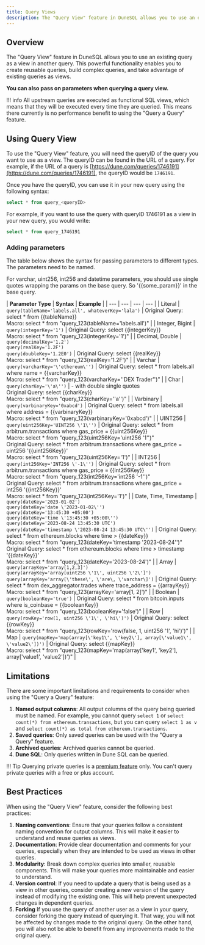 ```yaml
---
title: Query Views
description: The "Query View" feature in DuneSQL allows you to use an existing query as a view in another query. This powerful functionality enables you to create reusable queries, build complex queries, and take advantage of existing queries as views.
---
```


## Overview

The "Query View" feature in DuneSQL allows you to use an existing query as a view in another query. This powerful functionality enables you to create reusable queries, build complex queries, and take advantage of existing queries as views. 

**You can also pass on parameters when querying a query view.**

!!! info
    All upstream queries are executed as functional SQL views, which means that they will be executed every time they are queried. This means there currently is no performance benefit to using the "Query a Query" feature.
## Using Query View

To use the "Query View" feature, you will need the queryID of the query you want to use as a view. The queryID can be found in the URL of a query. For example, if the URL of a query is [https://dune.com/queries/1746191](https://dune.com/queries/1746191), the queryID would be `1746191`.

Once you have the queryID, you can use it in your new query using the following syntax:

```sql
select * from query_<queryID>
```

For example, if you want to use the query with queryID 1746191 as a view in your new query, you would write: 

```sql
select * from query_1746191 
```

### Adding parameters

The table below shows the syntax for passing parameters to different types. The parameters need to be named.

For varchar, uint256, int256 and datetime parameters, you should use single quotes wrapping the params on the base query. So '{{some_param}}' in the base query.

| **Parameter Type** | **Syntax** | **Example** |
| --- | --- | --- | --- |
| Literal | `query(tableName='labels.all', whateverKey='lala')` | Original Query: select * from {{tableName}} <br> Macro: select * from "query_123(tableName='labels.all')" |
| Integer, Bigint | `query(integerKey='1')` | Original Query: select {{integerKey}} <br> Macro: select * from "query_123(integerKey='1')" |
| Decimal, Double | `query(decimalKey='1.2')` <br> `query(realKey='1.2F')` <br> `query(doubleKey='1.2E0')` | Original Query: select {{realKey}} <br> Macro: select * from "query_123(realKey='1.2F')" |
| Varchar | `query(varcharKey='\'ethereum\'')` | Original Query: select * from labels.all where name = {{varcharKey}} <br> Macro: select * from "query_123(varcharKey='\'DEX Trader\'')" |
| Char | `query(charKey='\'a\'')` | - with double single quotes <br> Original Query: select {{charKey}} <br> Macro: select * from "query_123(charKey='\'a\'')" |
| Varbinary | `query(varbinaryKey='0xabcd')` | Original Query: select * from labels.all where address = {{varbinaryKey}} <br> Macro: select * from "query_123(varbinaryKey='0xabcd')" |
| UINT256 | `query(uint256Key='UINT256 \'1\'')` | Original Query: select * from arbitrum.transactions where gas_price = {{uint256Key}} <br> Macro: select * from "query_123(uint256Key='uint256 \'1\'')" <br> Original Query: select * from arbitrum.transactions where gas_price = uint256 '{{uint256Key}}' <br> Macro: select * from "query_123(uint256Key='1')" |
| INT256 | `query(int256Key='INT256 \'-1\'')` | Original Query: select * from arbitrum.transactions where gas_price = {{int256Key}} <br> Macro: select * from "query_123(int256Key='int256 \'-1\'')" <br> Original Query: select * from arbitrum.transactions where gas_price = int256 '{{int256Key}}' <br> Macro: select * from "query_123(int256Key='1')" |
| Date, Time, Timestamp | `query(dateKey='2023-01-02')` <br> `query(dateKey='date \'2023-01-02\'')` <br> `query(dateKey='13:45:30 +05:00')` <br> `query(dateKey='time \'13:45:30 +05:00\'')` <br> `query(dateKey='2023-08-24 13:45:30 UTC')` <br> `query(dateKey='timestamp \'2023-08-24 13:45:30 UTC\'')` | Original Query: select * from ethereum.blocks where time > {{dateKey}} <br> Macro: select * from "query_123(dateKey='timestamp \'2023-08-24\'')" <br> Original Query: select * from ethereum.blocks where time > timestamp '{{dateKey}}' <br> Macro: select * from "query_123(dateKey='2023-08-24')" |
| Array | `query(arrayKey='array[1,2,3]')` <br> `query(arrayKey='array[uint256 \'1\', uint256 \'2\']')` <br> `query(arrayKey='array[\'these\', \'are\, \'varchar\]')` | Original Query: select * from dex_aggregator.trades where trace_address = {{arrayKey}} <br> Macro: select * from "query_123(arrayKey='array[1, 2]')" |
| Boolean | `query(booleanKey='true')` | Original Query: select * from bitcoin.inputs where is_coinbase = {{booleanKey}} <br> Macro: select * from "query_123(booleanKey='false')" |
| Row | `query(rowKey='row(1, uint256 \'1\', \'hi\')')` | Original Query: select {{rowKey}} <br> Macro: select * from "query_123(rowKey='row(false, 1, uint256 \'1\', \'hi\')')" |
| Map | `query(mapKey='map(array[\'key1\', \'key2\'], array[\'value1\', \'value2\'])')` | Original Query: select {{mapKey}} <br> Macro: select * from "query_123(mapKey='map(array[\'key1\', \'key2\'], array[\'value1\', \'value2\'])')" |


## Limitations

There are some important limitations and requirements to consider when using the "Query a Query" feature:

1. **Named output columns**: All output columns of the query being queried must be named. For example, you cannot query `select 1` or `select count(*) from ethereum.transactions`, but you can query `select 1 as v` and `select count(*) as total from ethereum.transactions`.
2. **Saved queries**: Only saved queries can be used with the "Query a Query" feature.
3. **Archived queries**: Archived queries cannot be queried.
4. **Dune SQL**: Only queries written in Dune SQL can be queried.

!!! Tip
    Querying private queries is a [premium feature](https://dune.com/pricing) only. You can't query private queries with a free or plus account. 

## Best Practices

When using the "Query View" feature, consider the following best practices:

1. **Naming conventions**: Ensure that your queries follow a consistent naming convention for output columns. This will make it easier to understand and reuse queries as views.
2. **Documentation**: Provide clear documentation and comments for your queries, especially when they are intended to be used as views in other queries.
3. **Modularity**: Break down complex queries into smaller, reusable components. This will make your queries more maintainable and easier to understand.
4. **Version control**: If you need to update a query that is being used as a view in other queries, consider creating a new version of the query instead of modifying the existing one. This will help prevent unexpected changes in dependent queries.
5. **Forking** If you use the query of another user as a view in your query, consider forking the query instead of querying it. That way, you will not be affected by changes made to the original query. On the other hand, you will also not be able to benefit from any improvements made to the original query.




